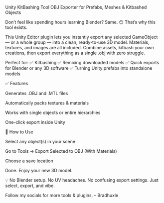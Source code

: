 Unity KitBashing Tool
OBJ Exporter for Prefabs, Meshes & Kitbashed Objects

Don’t feel like spending hours learning Blender? Same. 😏
That’s why this tool exists.

This Unity Editor plugin lets you instantly export any selected GameObject — or a whole group — into a clean, ready-to-use 3D model. Materials, textures, and images are all included. Combine assets, kitbash your own creations, then export everything as a single .obj with zero struggle.

Perfect for:
✅ Kitbashing
✅ Remixing downloaded models
✅ Quick exports for Blender or any 3D software
✅ Turning Unity prefabs into standalone models

✅ Features

Generates .OBJ and .MTL files

Automatically packs textures & materials

Works with single objects or entire hierarchies

One-click export inside Unity

🚀 How to Use

Select any object(s) in your scene

Go to Tools → Export Selected to OBJ (With Materials)

Choose a save location

Done. Enjoy your new 3D model.

💡 No Blender setup. No UV headaches. No confusing export settings.
Just select, export, and vibe.

Follow my socials for more tools & plugins.
– Bradhuxle
